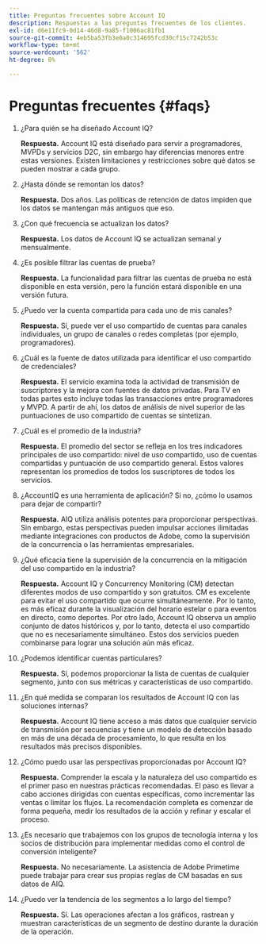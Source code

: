 ```yaml
---
title: Preguntas frecuentes sobre Account IQ
description: Respuestas a las preguntas frecuentes de los clientes.
exl-id: d6e11fc9-0d14-46d8-9a85-f1006ac81fb1
source-git-commit: 4eb5ba53fb3e0a0c314695fcd30cf15c7242b53c
workflow-type: tm+mt
source-wordcount: '562'
ht-degree: 0%

---
```


# Preguntas frecuentes {#faqs}

1. ¿Para quién se ha diseñado Account IQ?

   **Respuesta.** Account IQ está diseñado para servir a programadores, MVPDs y servicios D2C, sin embargo hay diferencias menores entre estas versiones. Existen limitaciones y restricciones sobre qué datos se pueden mostrar a cada grupo.

1. ¿Hasta dónde se remontan los datos?

   **Respuesta.** Dos años. Las políticas de retención de datos impiden que los datos se mantengan más antiguos que eso.

1. ¿Con qué frecuencia se actualizan los datos?

   **Respuesta.** Los datos de Account IQ se actualizan semanal y mensualmente.

1. ¿Es posible filtrar las cuentas de prueba?

   **Respuesta.** La funcionalidad para filtrar las cuentas de prueba no está disponible en esta versión, pero la función estará disponible en una versión futura.

1. ¿Puedo ver la cuenta compartida para cada uno de mis canales? <!--shall we separate out this question for the persona of programmer?-->

   **Respuesta.** Sí, puede ver el uso compartido de cuentas para canales individuales, un grupo de canales o redes completas (por ejemplo, programadores).

1. ¿Cuál es la fuente de datos utilizada para identificar el uso compartido de credenciales?

   **Respuesta.** El servicio examina toda la actividad de transmisión de suscriptores y la mejora con fuentes de datos privadas. Para TV en todas partes esto incluye todas las transacciones entre programadores y MVPD. A partir de ahí, los datos de análisis de nivel superior de las puntuaciones de uso compartido de cuentas se sintetizan.

1. ¿Cuál es el promedio de la industria?

   **Respuesta.** El promedio del sector se refleja en los tres indicadores principales de uso compartido: nivel de uso compartido, uso de cuentas compartidas y puntuación de uso compartido general. Estos valores representan los promedios de todos los suscriptores de todos los servicios.

1. ¿AccountIQ es una herramienta de aplicación? Si no, ¿cómo lo usamos para dejar de compartir?

   **Respuesta.** AIQ utiliza análisis potentes para proporcionar perspectivas. Sin embargo, estas perspectivas pueden impulsar acciones ilimitadas mediante integraciones con productos de Adobe, como la supervisión de la concurrencia o las herramientas empresariales.

1. ¿Qué eficacia tiene la supervisión de la concurrencia en la mitigación del uso compartido en la industria?

   **Respuesta.** Account IQ y Concurrency Monitoring (CM) detectan diferentes modos de uso compartido y son gratuitos. CM es excelente para evitar el uso compartido que ocurre simultáneamente. Por lo tanto, es más eficaz durante la visualización del horario estelar o para eventos en directo, como deportes. Por otro lado, Account IQ observa un amplio conjunto de datos históricos y, por lo tanto, detecta el uso compartido que no es necesariamente simultáneo. Estos dos servicios pueden combinarse para lograr una solución aún más eficaz.

1. ¿Podemos identificar cuentas particulares?

   **Respuesta.** Sí, podemos proporcionar la lista de cuentas de cualquier segmento, junto con sus métricas y características de uso compartido.

1. ¿En qué medida se comparan los resultados de Account IQ con las soluciones internas?

   **Respuesta.** Account IQ tiene acceso a más datos que cualquier servicio de transmisión por secuencias y tiene un modelo de detección basado en más de una década de procesamiento, lo que resulta en los resultados más precisos disponibles.

1. ¿Cómo puedo usar las perspectivas proporcionadas por Account IQ?

   **Respuesta.** Comprender la escala y la naturaleza del uso compartido es el primer paso en nuestras prácticas recomendadas. El paso es llevar a cabo acciones dirigidas con cuentas específicas, como incrementar las ventas o limitar los flujos. La recomendación completa es comenzar de forma pequeña, medir los resultados de la acción y refinar y escalar el proceso.

1. ¿Es necesario que trabajemos con los grupos de tecnología interna y los socios de distribución para implementar medidas como el control de conversión inteligente?

   **Respuesta.** No necesariamente. La asistencia de Adobe Primetime puede trabajar para crear sus propias reglas de CM basadas en sus datos de AIQ.

1. ¿Puedo ver la tendencia de los segmentos a lo largo del tiempo?

   **Respuesta.** Sí. Las operaciones afectan a los gráficos, rastrean y muestran características de un segmento de destino durante la duración de la operación.
